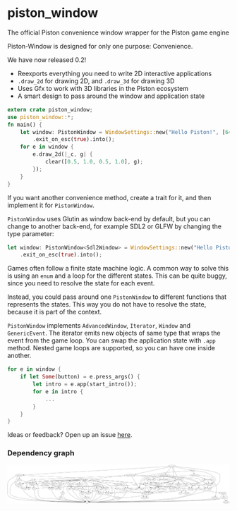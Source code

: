 # piston_window
The official Piston convenience window wrapper for the Piston game engine

Piston-Window is designed for only one purpose: Convenience.

We have now released 0.2!

* Reexports everything you need to write 2D interactive applications
* `.draw_2d` for drawing 2D, and `.draw_3d` for drawing 3D
* Uses Gfx to work with 3D libraries in the Piston ecosystem
* A smart design to pass around the window and application state

```Rust
extern crate piston_window;
use piston_window::*;
fn main() {
    let window: PistonWindow = WindowSettings::new("Hello Piston!", [640, 480])
        .exit_on_esc(true).into();
    for e in window {
        e.draw_2d(|_c, g| {
            clear([0.5, 1.0, 0.5, 1.0], g);
        });
    }
}
```

If you want another convenience method, create a trait for it,
and then implement it for `PistonWindow`.

`PistonWindow` uses Glutin as window back-end by default,
but you can change to another back-end, for example SDL2 or GLFW by changing the type parameter:

```Rust
let window: PistonWindow<Sdl2Window> = WindowSettings::new("Hello Piston!", [640, 480])
    .exit_on_esc(true).into();
```

Games often follow a finite state machine logic.
A common way to solve this is using an `enum` and a loop for the different states.
This can be quite buggy, since you need to resolve the state for each event.

Instead, you could pass around one `PistonWindow` to different functions that represents the states.
This way you do not have to resolve the state, because it is part of the context.

`PistonWindow` implements `AdvancedWindow`, `Iterator`, `Window` and `GenericEvent`.
The iterator emits new objects of same type that wraps the event from the game loop.
You can swap the application state with `.app` method.
Nested game loops are supported, so you can have one inside another.

```Rust
for e in window {
    if let Some(button) = e.press_args() {
        let intro = e.app(start_intro());
        for e in intro {
            ...
        }
    }
}
```

Ideas or feedback? Open up an issue [here](https://github.com/pistondevelopers/piston_window/issues).

### Dependency graph

![Dependencies](./Cargo.png)

